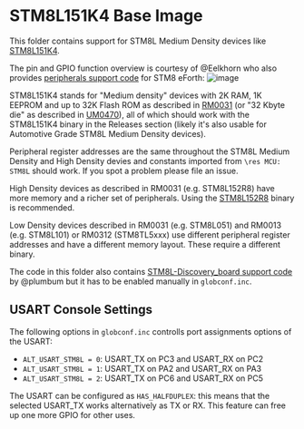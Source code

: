 # STM8L151K4 Base Image

This folder contains support for STM8L Medium Density devices like [STM8L151K4](https://www.st.com/resource/en/datasheet/stm8l151r6.pdf).

The pin and GPIO function overview is courtesy of @Eelkhorn who also provides [peripherals support code](https://github.com/Eelkhoorn/stm8-peripherals-forth) for STM8 eForth:
![image](https://user-images.githubusercontent.com/5466977/95673419-98bf0980-0ba8-11eb-9b5c-be89e0702ab8.png)

STM8L151K4 stands for "Medium density" devices with 2K RAM, 1K EEPROM and up to 32K Flash ROM as described in [RM0031](https://www.st.com/resource/en/reference_manual/cd00218714-stm8l050j3-stm8l051f3-stm8l052c6-stm8l052r8-mcus-and-stm8l151l152-stm8l162-stm8al31-stm8al3l-lines-stmicroelectronics.pdf) (or "32 Kbyte die" as described in [UM0470](https://www.st.com/content/ccc/resource/technical/document/user_manual/ca/89/41/4e/72/31/49/f4/CD00173911.pdf/files/CD00173911.pdf/jcr:content/translations/en.CD00173911.pdf)), all of which should work with the STM8L151K4 binary in the Releases section (likely it's also usable for Automotive Grade STM8L Medium Density devices).

Peripheral register addresses are the same throughout the STM8L Medium Density and High Density devies and constants imported from `\res MCU: STM8L` should work.  If you spot a problem please file an issue.

High Density devices as described in RM0031 (e.g. STM8L152R8) have more memory and a richer set of peripherals. Using the [STM8L152R8](https://github.com/TG9541/stm8ef/tree/master/STM8L152R8) binary is recommended.

Low Density devices described in RM0031 (e.g. STM8L051) and RM0013 (e.g. STM8L101) or RM0312 (STM8TL5xxx) use different peripheral register addresses and have a different memory layout. These require a different binary.

The code in this folder also contains [STM8L-Discovery_board support code](https://github.com/TG9541/stm8ef/tree/master/STM8L-DISCOVERY) by @plumbum but it has to be enabled manually in `globconf.inc`.

## USART Console Settings

The following options in `globconf.inc` controlls port assignments options of the USART:

* `ALT_USART_STM8L = 0`: USART_TX on PC3 and USART_RX on PC2
* `ALT_USART_STM8L = 1`: USART_TX on PA2 and USART_RX on PA3
* `ALT_USART_STM8L = 2`: USART_TX on PC6 and USART_RX on PC5

The USART can be configured as `HAS_HALFDUPLEX`: this means that the selected USART_TX works alternatively as TX or RX. This feature can free up one more GPIO for other uses.
